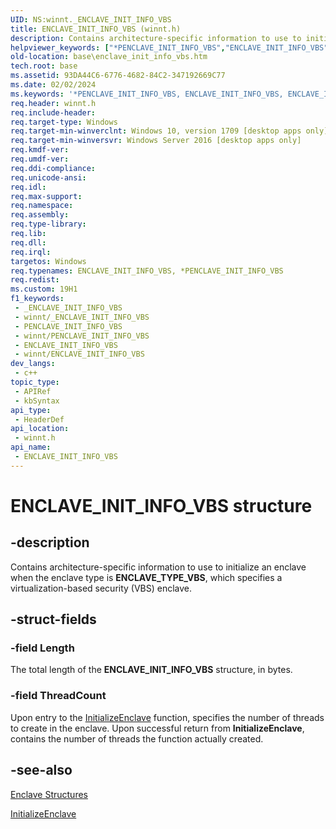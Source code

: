 ```yaml
---
UID: NS:winnt._ENCLAVE_INIT_INFO_VBS
title: ENCLAVE_INIT_INFO_VBS (winnt.h)
description: Contains architecture-specific information to use to initialize an enclave when the enclave type is ENCLAVE_TYPE_VBS, which specifies a virtualization-based security (VBS) enclave.
helpviewer_keywords: ["*PENCLAVE_INIT_INFO_VBS","ENCLAVE_INIT_INFO_VBS","ENCLAVE_INIT_INFO_VBS structure","PENCLAVE_INIT_INFO_VBS","PENCLAVE_INIT_INFO_VBS structure pointer","base.enclave_init_info_vbs","winnt/ENCLAVE_INIT_INFO_VBS","winnt/PENCLAVE_INIT_INFO_VBS"]
old-location: base\enclave_init_info_vbs.htm
tech.root: base
ms.assetid: 93DA44C6-6776-4682-84C2-347192669C77
ms.date: 02/02/2024
ms.keywords: '*PENCLAVE_INIT_INFO_VBS, ENCLAVE_INIT_INFO_VBS, ENCLAVE_INIT_INFO_VBS structure, PENCLAVE_INIT_INFO_VBS, PENCLAVE_INIT_INFO_VBS structure pointer, base.enclave_init_info_vbs, winnt/ENCLAVE_INIT_INFO_VBS, winnt/PENCLAVE_INIT_INFO_VBS'
req.header: winnt.h
req.include-header: 
req.target-type: Windows
req.target-min-winverclnt: Windows 10, version 1709 [desktop apps only]
req.target-min-winversvr: Windows Server 2016 [desktop apps only]
req.kmdf-ver: 
req.umdf-ver: 
req.ddi-compliance: 
req.unicode-ansi: 
req.idl: 
req.max-support: 
req.namespace: 
req.assembly: 
req.type-library: 
req.lib: 
req.dll: 
req.irql: 
targetos: Windows
req.typenames: ENCLAVE_INIT_INFO_VBS, *PENCLAVE_INIT_INFO_VBS
req.redist: 
ms.custom: 19H1
f1_keywords:
 - _ENCLAVE_INIT_INFO_VBS
 - winnt/_ENCLAVE_INIT_INFO_VBS
 - PENCLAVE_INIT_INFO_VBS
 - winnt/PENCLAVE_INIT_INFO_VBS
 - ENCLAVE_INIT_INFO_VBS
 - winnt/ENCLAVE_INIT_INFO_VBS
dev_langs:
 - c++
topic_type:
 - APIRef
 - kbSyntax
api_type:
 - HeaderDef
api_location:
 - winnt.h
api_name:
 - ENCLAVE_INIT_INFO_VBS
---
```


# ENCLAVE_INIT_INFO_VBS structure

## -description

Contains architecture-specific information to use to initialize an enclave when the enclave type is **ENCLAVE_TYPE_VBS**, which specifies a virtualization-based security (VBS) enclave.

## -struct-fields

### -field Length

The total length of the **ENCLAVE_INIT_INFO_VBS** structure, in bytes.

### -field ThreadCount

Upon entry to the [InitializeEnclave](../enclaveapi/nf-enclaveapi-initializeenclave.md) function, specifies the number of threads to create in the enclave. Upon successful return from **InitializeEnclave**, contains the number of threads the function actually created.

## -see-also

[Enclave Structures](/windows/win32/trusted-execution/enclaves-structures)

[InitializeEnclave](../enclaveapi/nf-enclaveapi-initializeenclave.md)
